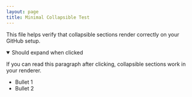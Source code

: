 ```yaml
---
layout: page
title: Minimal Collapsible Test
---
```


This file helps verify that collapsible sections render correctly on your GitHub setup.

<details open>
  <summary>Should expand when clicked</summary>

If you can read this paragraph after clicking, collapsible sections work in your renderer.

- Bullet 1
- Bullet 2

</details>

